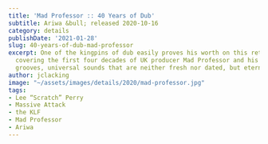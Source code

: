 ```yaml
---
title: 'Mad Professor :: 40 Years of Dub'
subtitle: Ariwa &bull; released 2020-10-16
category: details
publishDate: '2021-01-28'
slug: 40-years-of-dub-mad-professor
excerpt: One of the kingpins of dub easily proves his worth on this retrospective
  covering the first four decades of UK producer Mad Professor and his deep undulating
  grooves, universal sounds that are neither fresh nor dated, but eternal.
author: jclacking
image: "~/assets/images/details/2020/mad-professor.jpg"
tags:
- Lee “Scratch” Perry
- Massive Attack
- the KLF
- Mad Professor
- Ariwa
---
```


